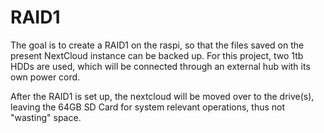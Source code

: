 # RAID1
The goal is to create a RAID1 on the raspi, so that the files saved on the present NextCloud instance can be backed up.
For this project, two 1tb HDDs are used, which will be connected through an external hub with its own power cord.

After the RAID1 is set up, the nextcloud will be moved over to the drive(s), leaving the 64GB SD Card for system relevant operations, thus not "wasting" space.
